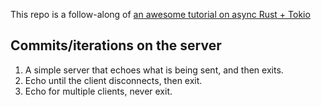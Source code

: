 This repo is a follow-along of
[an awesome tutorial on async Rust + Tokio](https://www.youtube.com/watch?v=Iapc-qGTEBQ)

## Commits/iterations on the server

1. A simple server that echoes what is being sent, and then exits.
2. Echo until the client disconnects, then exit.
3. Echo for multiple clients, never exit.
